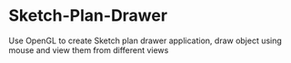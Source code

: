 # Sketch-Plan-Drawer
Use OpenGL to create Sketch plan drawer application, draw object using mouse and view them from different views
